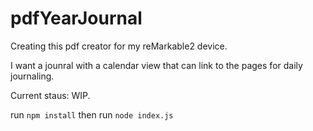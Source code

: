 # pdfYearJournal

Creating this pdf creator for my reMarkable2 device.

I want a jounral with a calendar view that can link to the pages for daily journaling.

Current staus: WIP.

run `npm install`
then run `node index.js`
